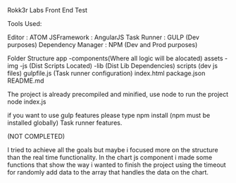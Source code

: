 Rokk3r Labs Front End Test

Tools Used:

Editor : ATOM
JSFramework : AngularJS
Task Runner : GULP (Dev purposes)
Dependency Manager : NPM (Dev and Prod purposes)

Folder Structure
app
-components(Where all logic will be alocated)
assets
-img
-js (Dist Scripts Located)
-lib (Dist Lib Dependencies)
scripts (dev js files)
gulpfile.js (Task runner configuration)
index.html
package.json
README.md

The project is already precompiled and minified, use node to run the project node index.js

if you want to use gulp features please type npm install (npm must be installed globally)
Task runner features.

(NOT COMPLETED)

I tried to achieve all the goals but maybe i focused more on the structure than the real time functionality.
In the chart js component i made some functions that show the way i wanted to finish the project using the timeout for randomly add data to the
array that handles the data on the chart.
